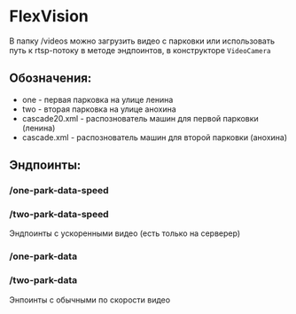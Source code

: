 # FlexVision
В папку /videos можно загрузить видео с парковки или использовать путь к rtsp-потоку в методе эндпоинтов, в конструкторе ```VideoCamera```
## Обозначения:
* one - первая парковка на улице ленина
* two - вторая парковка на улице анохина
* cascade20.xml - распознователь машин для первой парковки (ленина)
* cascade.xml - распознователь машин для второй парковки (анохина)
## Эндпоинты:
 
 
### /one-park-data-speed
### /two-park-data-speed
Эндпоинты с ускоренными видео (есть только на серверер)
### /one-park-data
### /two-park-data
Энпоинты с обычными по скорости видео
